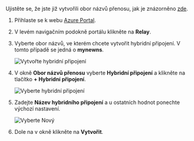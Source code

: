 Ujistěte se, že jste již vytvořili obor názvů přenosu, jak je znázorněno [zde][namespace-how-to].

1. Přihlaste se k webu [Azure Portal](https://portal.azure.com).
2. V levém navigačním podokně portálu klikněte na **Relay**.
3. Vyberte obor názvů, ve kterém chcete vytvořit hybridní připojení. V tomto případě se jedná o **mynewns**.
   
    ![Vytvořte hybridní připojení](./media/relay-create-hybrid-connection-portal/create-hc-1.png)
4. V okně **Obor názvů přenosu** vyberte **Hybridní připojení** a klikněte na tlačítko **+ Hybridní připojení**.
   
    ![Vyberte hybridní připojení](./media/relay-create-hybrid-connection-portal/create-hc-2.png)
5. Zadejte **Název hybridního připojení** a u ostatních hodnot ponechte výchozí nastavení.
   
    ![Vyberte Nový](./media/relay-create-hybrid-connection-portal/create-hc-3.png)
6. Dole na v okně klikněte na **Vytvořit**.

[namespace-how-to]: ../articles/service-bus-relay/relay-create-namespace-portal.md 

<!--HONumber=Feb17_HO1-->


